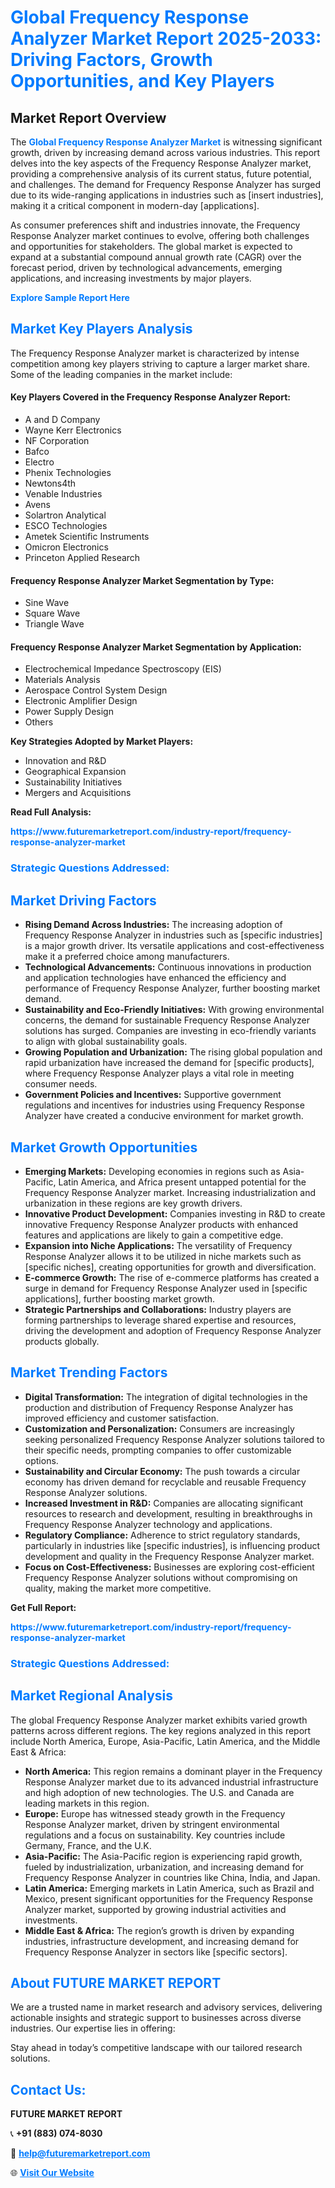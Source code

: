 <h1 style="color: #007BFF;">Global Frequency Response Analyzer Market Report 2025-2033: Driving Factors, Growth Opportunities, and Key Players</h1>

<section id="overview">
<h2>Market Report Overview</h2>
<p>The <a href="https://www.futuremarketreport.com/industry-report/frequency-response-analyzer-market" style="color: #007BFF; text-decoration: none;"><strong>Global Frequency Response Analyzer Market</strong></a> is witnessing significant growth, driven by increasing demand across various industries. This report delves into the key aspects of the Frequency Response Analyzer market, providing a comprehensive analysis of its current status, future potential, and challenges. The demand for Frequency Response Analyzer has surged due to its wide-ranging applications in industries such as [insert industries], making it a critical component in modern-day [applications].</p>
<p>As consumer preferences shift and industries innovate, the Frequency Response Analyzer market continues to evolve, offering both challenges and opportunities for stakeholders. The global market is expected to expand at a substantial compound annual growth rate (CAGR) over the forecast period, driven by technological advancements, emerging applications, and increasing investments by major players.</p>
</section>

<section id="overview">
<p><a href="https://www.futuremarketreport.com/request-sample/reportId=76140" style="color: #007BFF; text-decoration: none;"><strong>Explore Sample Report Here</strong></a></p>
</section>

<section id="key-players">
<h2 style="color: #007BFF;">Market Key Players Analysis</h2>
<p>The Frequency Response Analyzer market is characterized by intense competition among key players striving to capture a larger market share. Some of the leading companies in the market include:</p>
<h4>Key Players Covered in the Frequency Response Analyzer Report:</h4>
<ul><li>A and D Company</li><li>Wayne Kerr Electronics</li><li>NF Corporation</li><li>Bafco</li><li>Electro</li><li>Phenix Technologies</li><li>Newtons4th</li><li>Venable Industries</li><li>Avens</li><li>Solartron Analytical</li><li>ESCO Technologies</li><li>Ametek Scientific Instruments</li><li>Omicron Electronics</li><li>Princeton Applied Research</li></ul>
<h4>Frequency Response Analyzer Market Segmentation by Type:</h4>
<ul><li>Sine Wave</li><li>Square Wave</li><li>Triangle Wave</li></ul>

<h4>Frequency Response Analyzer Market Segmentation by Application:</h4>
<ul><li>Electrochemical Impedance Spectroscopy (EIS)</li><li>Materials Analysis</li><li>Aerospace Control System Design</li><li>Electronic Amplifier Design</li><li>Power Supply Design</li><li>Others</li></ul>
<p><strong>Key Strategies Adopted by Market Players:</strong></p>
<ul>
<li>Innovation and R&D</li>
<li>Geographical Expansion</li>
<li>Sustainability Initiatives</li>
<li>Mergers and Acquisitions</li>
</ul>
</section>

<section>
<p><strong>Read Full Analysis: </strong></p><a href="https://www.futuremarketreport.com/industry-report/frequency-response-analyzer-market" style="color: #007BFF; text-decoration: none;"><strong>https://www.futuremarketreport.com/industry-report/frequency-response-analyzer-market</strong></a>
<h3 style="color: #007BFF;">Strategic Questions Addressed:</h3>
</section>

<section id="driving-factors">
<h2 style="color: #007BFF;">Market Driving Factors</h2>
<ul>
<li><strong>Rising Demand Across Industries:</strong> The increasing adoption of Frequency Response Analyzer in industries such as [specific industries] is a major growth driver. Its versatile applications and cost-effectiveness make it a preferred choice among manufacturers.</li>
<li><strong>Technological Advancements:</strong> Continuous innovations in production and application technologies have enhanced the efficiency and performance of Frequency Response Analyzer, further boosting market demand.</li>
<li><strong>Sustainability and Eco-Friendly Initiatives:</strong> With growing environmental concerns, the demand for sustainable Frequency Response Analyzer solutions has surged. Companies are investing in eco-friendly variants to align with global sustainability goals.</li>
<li><strong>Growing Population and Urbanization:</strong> The rising global population and rapid urbanization have increased the demand for [specific products], where Frequency Response Analyzer plays a vital role in meeting consumer needs.</li>
<li><strong>Government Policies and Incentives:</strong> Supportive government regulations and incentives for industries using Frequency Response Analyzer have created a conducive environment for market growth.</li>
</ul>
</section>

<section id="growth-opportunities">
<h2 style="color: #007BFF;">Market Growth Opportunities</h2>
<ul>
<li><strong>Emerging Markets:</strong> Developing economies in regions such as Asia-Pacific, Latin America, and Africa present untapped potential for the Frequency Response Analyzer market. Increasing industrialization and urbanization in these regions are key growth drivers.</li>
<li><strong>Innovative Product Development:</strong> Companies investing in R&D to create innovative Frequency Response Analyzer products with enhanced features and applications are likely to gain a competitive edge.</li>
<li><strong>Expansion into Niche Applications:</strong> The versatility of Frequency Response Analyzer allows it to be utilized in niche markets such as [specific niches], creating opportunities for growth and diversification.</li>
<li><strong>E-commerce Growth:</strong> The rise of e-commerce platforms has created a surge in demand for Frequency Response Analyzer used in [specific applications], further boosting market growth.</li>
<li><strong>Strategic Partnerships and Collaborations:</strong> Industry players are forming partnerships to leverage shared expertise and resources, driving the development and adoption of Frequency Response Analyzer products globally.</li>
</ul>
</section>

<section id="trending-factors">
<h2 style="color: #007BFF;">Market Trending Factors</h2>
<ul>
<li><strong>Digital Transformation:</strong> The integration of digital technologies in the production and distribution of Frequency Response Analyzer has improved efficiency and customer satisfaction.</li>
<li><strong>Customization and Personalization:</strong> Consumers are increasingly seeking personalized Frequency Response Analyzer solutions tailored to their specific needs, prompting companies to offer customizable options.</li>
<li><strong>Sustainability and Circular Economy:</strong> The push towards a circular economy has driven demand for recyclable and reusable Frequency Response Analyzer solutions.</li>
<li><strong>Increased Investment in R&D:</strong> Companies are allocating significant resources to research and development, resulting in breakthroughs in Frequency Response Analyzer technology and applications.</li>
<li><strong>Regulatory Compliance:</strong> Adherence to strict regulatory standards, particularly in industries like [specific industries], is influencing product development and quality in the Frequency Response Analyzer market.</li>
<li><strong>Focus on Cost-Effectiveness:</strong> Businesses are exploring cost-efficient Frequency Response Analyzer solutions without compromising on quality, making the market more competitive.</li>
</ul>
</section>

<section>
<p><strong>Get Full Report: </strong></p><a href="https://www.futuremarketreport.com/industry-report/frequency-response-analyzer-market" style="color: #007BFF; text-decoration: none;"><strong>https://www.futuremarketreport.com/industry-report/frequency-response-analyzer-market</strong></a>
<h3 style="color: #007BFF;">Strategic Questions Addressed:</h3>
</section>


<section id="regional-analysis">
<h2 style="color: #007BFF;">Market Regional Analysis</h2>
<p>The global Frequency Response Analyzer market exhibits varied growth patterns across different regions. The key regions analyzed in this report include North America, Europe, Asia-Pacific, Latin America, and the Middle East & Africa:</p>
<ul>
<li><strong>North America:</strong> This region remains a dominant player in the Frequency Response Analyzer market due to its advanced industrial infrastructure and high adoption of new technologies. The U.S. and Canada are leading markets in this region.</li>
<li><strong>Europe:</strong> Europe has witnessed steady growth in the Frequency Response Analyzer market, driven by stringent environmental regulations and a focus on sustainability. Key countries include Germany, France, and the U.K.</li>
<li><strong>Asia-Pacific:</strong> The Asia-Pacific region is experiencing rapid growth, fueled by industrialization, urbanization, and increasing demand for Frequency Response Analyzer in countries like China, India, and Japan.</li>
<li><strong>Latin America:</strong> Emerging markets in Latin America, such as Brazil and Mexico, present significant opportunities for the Frequency Response Analyzer market, supported by growing industrial activities and investments.</li>
<li><strong>Middle East & Africa:</strong> The region’s growth is driven by expanding industries, infrastructure development, and increasing demand for Frequency Response Analyzer in sectors like [specific sectors].</li>
</ul>
</section>

<footer>
<h2 style="color: #007BFF;">About FUTURE MARKET REPORT</h2>
<p>We are a trusted name in market research and advisory services, delivering actionable insights and strategic support to businesses across diverse industries. Our expertise lies in offering:</p>

<p>Stay ahead in today’s competitive landscape with our tailored research solutions.</p>

<h2 style="color: #007BFF;">Contact Us:</h2>
<p><strong>FUTURE MARKET REPORT</strong></p>
<p>📞 <strong>+91 (883) 074-8030</strong></p>
<p>📧 <strong><a href="mailto:help@futuremarketreport.com" style="color: #007BFF;">help@futuremarketreport.com</a></strong></p>
<p>🌐 <strong><a href="https://www.futuremarketreport.com/" style="color: #007BFF;">Visit Our Website</a></strong></p>
</footer>